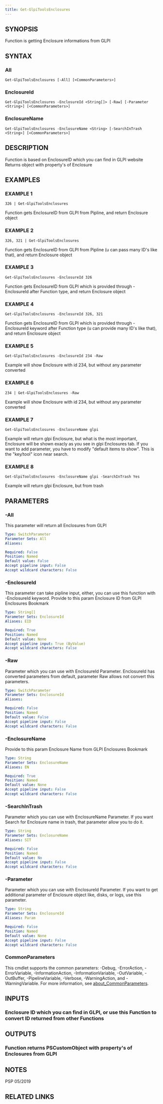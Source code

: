 ```yaml
---
title: Get-GlpiToolsEnclosures
---
```


## SYNOPSIS
Function is getting Enclosure informations from GLPI

## SYNTAX

### All
```
Get-GlpiToolsEnclosures [-All] [<CommonParameters>]
```

### EnclosureId
```
Get-GlpiToolsEnclosures -EnclosureId <String[]> [-Raw] [-Parameter <String>] [<CommonParameters>]
```

### EnclosureName
```
Get-GlpiToolsEnclosures -EnclosureName <String> [-SearchInTrash <String>] [<CommonParameters>]
```

## DESCRIPTION
Function is based on EnclosureID which you can find in GLPI website
Returns object with property's of Enclosure

## EXAMPLES

### EXAMPLE 1
```
326 | Get-GlpiToolsEnclosures
```

Function gets EnclosureID from GLPI from Pipline, and return Enclosure object

### EXAMPLE 2
```
326, 321 | Get-GlpiToolsEnclosures
```

Function gets EnclosureID from GLPI from Pipline (u can pass many ID's like that), and return Enclosure object

### EXAMPLE 3
```
Get-GlpiToolsEnclosures -EnclosureId 326
```

Function gets EnclosureID from GLPI which is provided through -EnclosureId after Function type, and return Enclosure object

### EXAMPLE 4
```
Get-GlpiToolsEnclosures -EnclosureId 326, 321
```

Function gets EnclosureID from GLPI which is provided through -EnclosureId keyword after Function type (u can provide many ID's like that), and return Enclosure object

### EXAMPLE 5
```
Get-GlpiToolsEnclosures -EnclosureId 234 -Raw
```

Example will show Enclosure with id 234, but without any parameter converted

### EXAMPLE 6
```
234 | Get-GlpiToolsEnclosures -Raw
```

Example will show Enclosure with id 234, but without any parameter converted

### EXAMPLE 7
```
Get-GlpiToolsEnclosures -EnclosureName glpi
```

Example will return glpi Enclosure, but what is the most important, Enclosure will be shown exacly as you see in glpi Enclosures tab.
If you want to add parameter, you have to modify "default items to show".
This is the "key/tool" icon near search.

### EXAMPLE 8
```
Get-GlpiToolsEnclosures -EnclosureName glpi -SearchInTrash Yes
```

Example will return glpi Enclosure, but from trash

## PARAMETERS

### -All
This parameter will return all Enclosures from GLPI

```yaml
Type: SwitchParameter
Parameter Sets: All
Aliases:

Required: False
Position: Named
Default value: False
Accept pipeline input: False
Accept wildcard characters: False
```

### -EnclosureId
This parameter can take pipline input, either, you can use this function with -EnclosureId keyword.
Provide to this param Enclosure ID from GLPI Enclosures Bookmark

```yaml
Type: String[]
Parameter Sets: EnclosureId
Aliases: EID

Required: True
Position: Named
Default value: None
Accept pipeline input: True (ByValue)
Accept wildcard characters: False
```

### -Raw
Parameter which you can use with EnclosureId Parameter.
EnclosureId has converted parameters from default, parameter Raw allows not convert this parameters.

```yaml
Type: SwitchParameter
Parameter Sets: EnclosureId
Aliases:

Required: False
Position: Named
Default value: False
Accept pipeline input: False
Accept wildcard characters: False
```

### -EnclosureName
Provide to this param Enclosure Name from GLPI Enclosures Bookmark

```yaml
Type: String
Parameter Sets: EnclosureName
Aliases: EN

Required: True
Position: Named
Default value: None
Accept pipeline input: False
Accept wildcard characters: False
```

### -SearchInTrash
Parameter which you can use with EnclosureName Parameter.
If you want Search for Enclosure name in trash, that parameter allow you to do it.

```yaml
Type: String
Parameter Sets: EnclosureName
Aliases: SIT

Required: False
Position: Named
Default value: No
Accept pipeline input: False
Accept wildcard characters: False
```

### -Parameter
Parameter which you can use with EnclosureId Parameter. 
If you want to get additional parameter of Enclosure object like, disks, or logs, use this parameter.

```yaml
Type: String
Parameter Sets: EnclosureId
Aliases: Param

Required: False
Position: Named
Default value: None
Accept pipeline input: False
Accept wildcard characters: False
```

### CommonParameters
This cmdlet supports the common parameters: -Debug, -ErrorAction, -ErrorVariable, -InformationAction, -InformationVariable, -OutVariable, -OutBuffer, -PipelineVariable, -Verbose, -WarningAction, and -WarningVariable. For more information, see [about_CommonParameters](http://go.microsoft.com/fwlink/?LinkID=113216).

## INPUTS

### Enclosure ID which you can find in GLPI, or use this Function to convert ID returned from other Functions
## OUTPUTS

### Function returns PSCustomObject with property's of Enclosures from GLPI
## NOTES
PSP 05/2019

## RELATED LINKS
